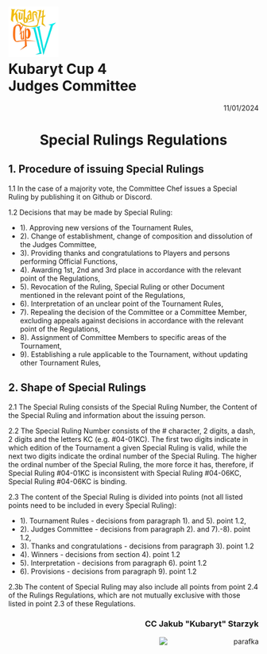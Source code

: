 # <img src="https://github.com/KubarytTournaments/KubarytCup/blob/English/Logo/logo-kc4.png" alt="logokc4" style="width: 20%; height: auto;"> <br>Kubaryt Cup 4 <br>Judges Committee

<p align="right">11/01/2024</p>

<h1 align="center">Special Rulings Regulations</h1>

## 1. Procedure of issuing Special Rulings

1.1 In the case of a majority vote, the Committee Chef issues a Special Ruling by publishing it on Github or Discord.

1.2 Decisions that may be made by Special Ruling:

- 1). Approving new versions of the Tournament Rules,
- 2). Change of establishment, change of composition and dissolution of the Judges Committee,
- 3). Providing thanks and congratulations to Players and persons performing Official Functions,
- 4). Awarding 1st, 2nd and 3rd place in accordance with the relevant point of the Regulations,
- 5). Revocation of the Ruling, Special Ruling or other Document mentioned in the relevant point of the Regulations,
- 6). Interpretation of an unclear point of the Tournament Rules,
- 7). Repealing the decision of the Committee or a Committee Member, excluding appeals against decisions in accordance with the relevant point of the Regulations,
- 8). Assignment of Committee Members to specific areas of the Tournament,
- 9). Establishing a rule applicable to the Tournament, without updating other Tournament Rules,

## 2. Shape of Special Rulings

2.1 The Special Ruling consists of the Special Ruling Number, the Content of the Special Ruling and information about the issuing person.

2.2 The Special Ruling Number consists of the # character, 2 digits, a dash, 2 digits and the letters KC (e.g. #04-01KC). The first two digits indicate in which edition of the Tournament a given Special Ruling is valid, while the next two digits indicate the ordinal number of the Special Ruling. The higher the ordinal number of the Special Ruling, the more force it has, therefore, if Special Ruling #04-01KC is inconsistent with Special Ruling #04-06KC, Special Ruling #04-06KC is binding.

2.3 The content of the Special Ruling is divided into points (not all listed points need to be included in every Special Ruling):

- 1). Tournament Rules - decisions from paragraph 1). and 5). point 1.2,
- 2). Judges Committee - decisions from paragraph 2). and 7).-8). point 1.2,
- 3). Thanks and congratulations - decisions from paragraph 3). point 1.2
- 4). Winners - decisions from section 4). point 1.2
- 5). Interpretation - decisions from paragraph 6). point 1.2
- 6). Provisions - decisions from paragraph 9). point 1.2

2.3b The content of Special Ruling may also include all points from point 2.4 of the Rulings Regulations, which are not mutually exclusive with those listed in point 2.3 of these Regulations.

### <p align="right">CC Jakub "Kubaryt" Starzyk</p>
<div align="right"><img src="https://media.discordapp.net/attachments/1022538414328913930/1136284542727110656/image-removebg-preview_3.png" alt="parafka" style="height: auto; width:200px; float:right;"/></div>
